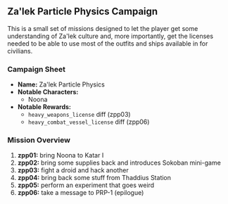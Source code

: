## Za'lek Particle Physics Campaign

This is a small set of missions designed to let the player get some understanding of Za'lek culture and, more importantly, get the licenses needed to be able to use most of the outfits and ships available in for civilians.

### Campaign Sheet

* **Name:** Za'lek Particle Physics
* **Notable Characters:**
   * Noona
* **Notable Rewards:**
   * `heavy_weapons_license` diff (zpp03)
   * `heavy_combat_vessel_license` diff (zpp06)

### Mission Overview

1. **zpp01:** bring Noona to Katar I
1. **zpp02:** bring some supplies back and introduces Sokoban mini-game
1. **zpp03:** fight a droid and hack another
1. **zpp04:** bring back some stuff from Thaddius Station
1. **zpp05:** perform an experiment that goes weird
1. **zpp06:** take a message to PRP-1 (epilogue)
